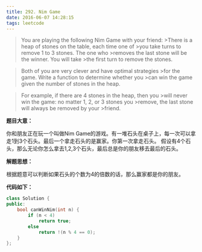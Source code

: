 ```yaml
---
title: 292. Nim Game
date: 2016-06-07 14:28:15
tags: leetcode
---
```

>You are playing the following Nim Game with your friend: >There is a heap of stones on the table, each time one of  >you take turns to remove 1 to 3 stones. The one who >removes the last stone will be the winner. You will take >the first turn to remove the stones.

>Both of you are very clever and have optimal strategies >for the game. Write a function to determine whether you >can win the game given the number of stones in the heap.

>For example, if there are 4 stones in the heap, then you >will never win the game: no matter 1, 2, or 3 stones you >remove, the last stone will always be removed by your >friend.

**题目大意：**

你和朋友正在玩一个叫做Nim Game的游戏。有一堆石头在桌子上，每一次可以拿走1到3个石头。最后一个拿走石头的是赢家。你第一次拿走石头。
假设有4个石头，那么无论你怎么拿去1,2,3个石头，最后总是你的朋友移去最后的石头。

**解题思想：**

根据题意可以判断如果石头的个数为4的倍数的话，那么赢家都是你的朋友。

**代码如下：**

```c++
class Solution {
public:
    bool canWinNim(int n) {
        if (n < 4)
            return true;
        else
            return !(n % 4 == 0);
    }
};
```
